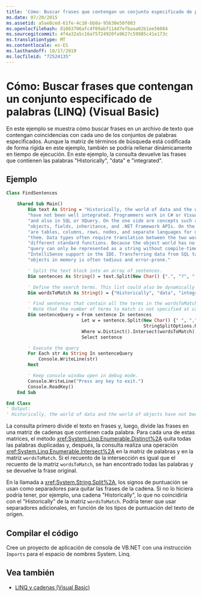 ```yaml
---
title: 'Cómo: Buscar frases que contengan un conjunto especificado de palabras (LINQ) (Visual Basic)'
ms.date: 07/20/2015
ms.assetid: a5ae8ced-61fe-4c10-bb8a-95630e50f603
ms.openlocfilehash: 81863706afc4f09abf114d7efbaaa02b1ee56084
ms.sourcegitcommit: 4f4a32a5c16a75724920fa9627c59985c41e173c
ms.translationtype: MT
ms.contentlocale: es-ES
ms.lasthandoff: 10/17/2019
ms.locfileid: "72524135"
---
```

# <a name="how-to-query-for-sentences-that-contain-a-specified-set-of-words-linq-visual-basic"></a>Cómo: Buscar frases que contengan un conjunto especificado de palabras (LINQ) (Visual Basic)

En este ejemplo se muestra cómo buscar frases en un archivo de texto que contengan coincidencias con cada uno de los conjuntos de palabras especificados. Aunque la matriz de términos de búsqueda está codificada de forma rígida en este ejemplo, también se podría rellenar dinámicamente en tiempo de ejecución. En este ejemplo, la consulta devuelve las frases que contienen las palabras "Historically", "data" e "integrated".

## <a name="example"></a>Ejemplo

```vb
Class FindSentences

    Shared Sub Main()
        Dim text As String = "Historically, the world of data and the world of objects " &
        "have not been well integrated. Programmers work in C# or Visual Basic " &
        "and also in SQL or XQuery. On the one side are concepts such as classes, " &
        "objects, fields, inheritance, and .NET Framework APIs. On the other side " &
        "are tables, columns, rows, nodes, and separate languages for dealing with " &
        "them. Data types often require translation between the two worlds; there are " &
        "different standard functions. Because the object world has no notion of query, a " &
        "query can only be represented as a string without compile-time type checking or " &
        "IntelliSense support in the IDE. Transferring data from SQL tables or XML trees to " &
        "objects in memory is often tedious and error-prone."

        ' Split the text block into an array of sentences.
        Dim sentences As String() = text.Split(New Char() {".", "?", "!"})

        ' Define the search terms. This list could also be dynamically populated at runtime
        Dim wordsToMatch As String() = {"Historically", "data", "integrated"}

        ' Find sentences that contain all the terms in the wordsToMatch array
        ' Note that the number of terms to match is not specified at compile time
        Dim sentenceQuery = From sentence In sentences
                            Let w = sentence.Split(New Char() {" ", ",", ".", ";", ":"},
                                                   StringSplitOptions.RemoveEmptyEntries)
                            Where w.Distinct().Intersect(wordsToMatch).Count = wordsToMatch.Count()
                            Select sentence

        ' Execute the query
        For Each str As String In sentenceQuery
            Console.WriteLine(str)
        Next

        ' Keep console window open in debug mode.
        Console.WriteLine("Press any key to exit.")
        Console.ReadKey()
    End Sub

End Class
' Output:
' Historically, the world of data and the world of objects have not been well integrated
```

La consulta primero divide el texto en frases y, luego, divide las frases en una matriz de cadenas que contienen cada palabra. Para cada una de estas matrices, el método <xref:System.Linq.Enumerable.Distinct%2A> quita todas las palabras duplicadas y, después, la consulta realiza una operación <xref:System.Linq.Enumerable.Intersect%2A> en la matriz de palabras y en la matriz `wordsToMatch`. Si el recuento de la intersección es igual que el recuento de la matriz `wordsToMatch`, se han encontrado todas las palabras y se devuelve la frase original.

En la llamada a <xref:System.String.Split%2A>, los signos de puntuación se usan como separadores para quitar las frases de la cadena. Si no lo hiciera podría tener, por ejemplo, una cadena "Historically", lo que no coincidiría con el "Historically" de la matriz `wordsToMatch`. Podría tener que usar separadores adicionales, en función de los tipos de puntuación del texto de origen.

## <a name="compiling-the-code"></a>Compilar el código

Cree un proyecto de aplicación de consola de VB.NET con una instrucción `Imports` para el espacio de nombres System. Linq.

## <a name="see-also"></a>Vea también

- [LINQ y cadenas (Visual Basic)](../../../../visual-basic/programming-guide/concepts/linq/linq-and-strings.md)
